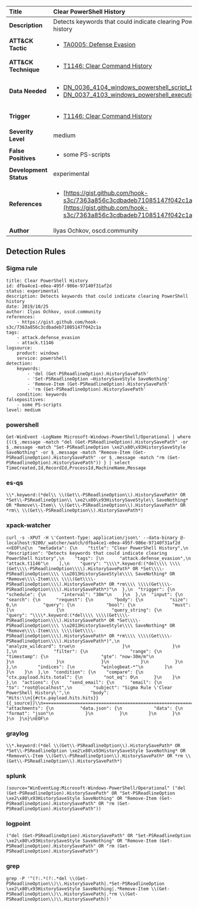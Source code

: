 | Title                    | Clear PowerShell History       |
|:-------------------------|:------------------|
| **Description**          | Detects keywords that could indicate clearing PowerShell history |
| **ATT&amp;CK Tactic**    |  <ul><li>[TA0005: Defense Evasion](https://attack.mitre.org/tactics/TA0005)</li></ul>  |
| **ATT&amp;CK Technique** | <ul><li>[T1146: Clear Command History](https://attack.mitre.org/techniques/T1146)</li></ul>  |
| **Data Needed**          | <ul><li>[DN_0036_4104_windows_powershell_script_block](../Data_Needed/DN_0036_4104_windows_powershell_script_block.md)</li><li>[DN_0037_4103_windows_powershell_executing_pipeline](../Data_Needed/DN_0037_4103_windows_powershell_executing_pipeline.md)</li></ul>  |
| **Trigger**              | <ul><li>[T1146: Clear Command History](../Triggers/T1146.md)</li></ul>  |
| **Severity Level**       | medium |
| **False Positives**      | <ul><li>some PS-scripts</li></ul>  |
| **Development Status**   | experimental |
| **References**           | <ul><li>[https://gist.github.com/hook-s3c/7363a856c3cdbadeb71085147f042c1a](https://gist.github.com/hook-s3c/7363a856c3cdbadeb71085147f042c1a)</li></ul>  |
| **Author**               | Ilyas Ochkov, oscd.community |


## Detection Rules

### Sigma rule

```
title: Clear PowerShell History
id: dfba4ce1-e0ea-495f-986e-97140f31af2d
status: experimental
description: Detects keywords that could indicate clearing PowerShell history
date: 2019/10/25
author: Ilyas Ochkov, oscd.community
references:
    - https://gist.github.com/hook-s3c/7363a856c3cdbadeb71085147f042c1a
tags:
    - attack.defense_evasion
    - attack.t1146
logsource:
    product: windows
    service: powershell
detection:
    keywords:
        - 'del (Get-PSReadlineOption).HistorySavePath'
        - 'Set-PSReadlineOption –HistorySaveStyle SaveNothing'
        - 'Remove-Item (Get-PSReadlineOption).HistorySavePath'
        - 'rm (Get-PSReadlineOption).HistorySavePath'
    condition: keywords
falsepositives:
    - some PS-scripts
level: medium

```





### powershell
    
```
Get-WinEvent -LogName Microsoft-Windows-PowerShell/Operational | where {(($_.message -match "del (Get-PSReadlineOption).HistorySavePath" -or $_.message -match "Set-PSReadlineOption \xe2\x80\x93HistorySaveStyle SaveNothing" -or $_.message -match "Remove-Item (Get-PSReadlineOption).HistorySavePath" -or $_.message -match "rm (Get-PSReadlineOption).HistorySavePath")) } | select TimeCreated,Id,RecordId,ProcessId,MachineName,Message
```


### es-qs
    
```
\\*.keyword:(*del\\ \\(Get\\-PSReadlineOption\\).HistorySavePath* OR *Set\\-PSReadlineOption\\ \xe2\x80\x93HistorySaveStyle\\ SaveNothing* OR *Remove\\-Item\\ \\(Get\\-PSReadlineOption\\).HistorySavePath* OR *rm\\ \\(Get\\-PSReadlineOption\\).HistorySavePath*)
```


### xpack-watcher
    
```
curl -s -XPUT -H \'Content-Type: application/json\' --data-binary @- localhost:9200/_watcher/watch/dfba4ce1-e0ea-495f-986e-97140f31af2d <<EOF\n{\n  "metadata": {\n    "title": "Clear PowerShell History",\n    "description": "Detects keywords that could indicate clearing PowerShell history",\n    "tags": [\n      "attack.defense_evasion",\n      "attack.t1146"\n    ],\n    "query": "\\\\*.keyword:(*del\\\\ \\\\(Get\\\\-PSReadlineOption\\\\).HistorySavePath* OR *Set\\\\-PSReadlineOption\\\\ \\u2013HistorySaveStyle\\\\ SaveNothing* OR *Remove\\\\-Item\\\\ \\\\(Get\\\\-PSReadlineOption\\\\).HistorySavePath* OR *rm\\\\ \\\\(Get\\\\-PSReadlineOption\\\\).HistorySavePath*)"\n  },\n  "trigger": {\n    "schedule": {\n      "interval": "30m"\n    }\n  },\n  "input": {\n    "search": {\n      "request": {\n        "body": {\n          "size": 0,\n          "query": {\n            "bool": {\n              "must": [\n                {\n                  "query_string": {\n                    "query": "\\\\*.keyword:(*del\\\\ \\\\(Get\\\\-PSReadlineOption\\\\).HistorySavePath* OR *Set\\\\-PSReadlineOption\\\\ \\u2013HistorySaveStyle\\\\ SaveNothing* OR *Remove\\\\-Item\\\\ \\\\(Get\\\\-PSReadlineOption\\\\).HistorySavePath* OR *rm\\\\ \\\\(Get\\\\-PSReadlineOption\\\\).HistorySavePath*)",\n                    "analyze_wildcard": true\n                  }\n                }\n              ],\n              "filter": {\n                "range": {\n                  "timestamp": {\n                    "gte": "now-30m/m"\n                  }\n                }\n              }\n            }\n          }\n        },\n        "indices": [\n          "winlogbeat-*"\n        ]\n      }\n    }\n  },\n  "condition": {\n    "compare": {\n      "ctx.payload.hits.total": {\n        "not_eq": 0\n      }\n    }\n  },\n  "actions": {\n    "send_email": {\n      "email": {\n        "to": "root@localhost",\n        "subject": "Sigma Rule \'Clear PowerShell History\'",\n        "body": "Hits:\\n{{#ctx.payload.hits.hits}}{{_source}}\\n================================================================================\\n{{/ctx.payload.hits.hits}}",\n        "attachments": {\n          "data.json": {\n            "data": {\n              "format": "json"\n            }\n          }\n        }\n      }\n    }\n  }\n}\nEOF\n
```


### graylog
    
```
\\*.keyword:(*del \\(Get\\-PSReadlineOption\\).HistorySavePath* OR *Set\\-PSReadlineOption \xe2\x80\x93HistorySaveStyle SaveNothing* OR *Remove\\-Item \\(Get\\-PSReadlineOption\\).HistorySavePath* OR *rm \\(Get\\-PSReadlineOption\\).HistorySavePath*)
```


### splunk
    
```
(source="WinEventLog:Microsoft-Windows-PowerShell/Operational" ("del (Get-PSReadlineOption).HistorySavePath" OR "Set-PSReadlineOption \xe2\x80\x93HistorySaveStyle SaveNothing" OR "Remove-Item (Get-PSReadlineOption).HistorySavePath" OR "rm (Get-PSReadlineOption).HistorySavePath"))
```


### logpoint
    
```
("del (Get-PSReadlineOption).HistorySavePath" OR "Set-PSReadlineOption \xe2\x80\x93HistorySaveStyle SaveNothing" OR "Remove-Item (Get-PSReadlineOption).HistorySavePath" OR "rm (Get-PSReadlineOption).HistorySavePath")
```


### grep
    
```
grep -P '^(?:.*(?:.*del \\(Get-PSReadlineOption\\)\\.HistorySavePath|.*Set-PSReadlineOption \xe2\x80\x93HistorySaveStyle SaveNothing|.*Remove-Item \\(Get-PSReadlineOption\\)\\.HistorySavePath|.*rm \\(Get-PSReadlineOption\\)\\.HistorySavePath))'
```



